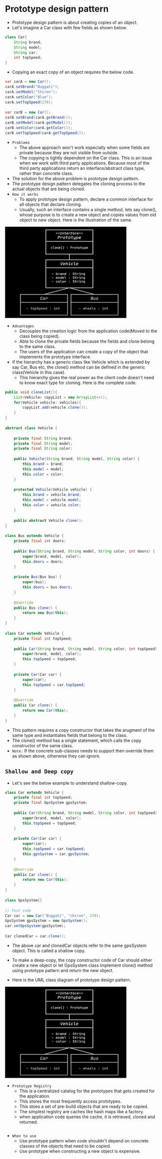 # Prototype design pattern

- Prototype design pattern is about creating copies of an object.
- Let's imagine a Car class with few fields as shown below.
```java
class Car{
    String brand;
    String model;
    String car;
    int topSpeed;
}
```
- Copying an exact copy of an object requires the below code.
```java
var carA = new Car();
carA.setBrand("Buggati");
carA.setModel("Chiron");
carA.setColor("Blue");
carA.setTopSpeed(270);

var carB = new Car();
carB.setBrand(carA.getBrand());
carB.setModel(carA.getModel());
carB.setColor(carA.getColor());
carB.setTopSpeed(carA.getTopSpeed());
```
- `Problems`
  - The above approach won't work especially when some fields are private because they are not visible from outside.
  - The copying is tightly dependent on the Car class. This is an issue when we work with third party applications. Because most of 
    the third party applications return an interface/abstract class type, rather than concrete class.
- The solution for the above problem is prototype design pattern.
- The prototype design pattern delegates the cloning process to the actual objects that are being cloned.
- `How it works`
  - To apply prototype design pattern, declare a common interface for all objects that declare cloning.
  - Usually, such an interface contains a single method, lets say clone(), whose purpose is to create a new object and copies values 
    from old object to new object. Here is the illustration of the same.

<img src="../../images/prototype.png" height=300 width=400>

- `Advantages`
  - Decouples the creation logic from the application code(Moved to the class being copied).
  - Able to clone the private fields because the fields and clone belong to the same class.
  - The users of the application can create a copy of the object that implements the prototype interface.
- If the hierarchy has a generic class like Vehicle which is extended by say Car, Bus etc, the clone() method can be defined in the 
  generic class(Vehicle in this case).
  - This hierarchy gives the real power as the client code doesn't need to know exact type for cloning. Here is the complete code.
```java
public void cloneList(){
    List<Vehicle> copyList = new ArrayList<>();
    for(Vehicle vehicle: vehicles){
        copyList.add(vehicle.clone());
    }
}

abstract class Vehicle {

    private final String brand;
    private final String model;
    private final String color;

    public Vehicle(String brand, String model, String color) {
        this.brand = brand;
        this.model = model;
        this.color = color;
    }

    protected Vehicle(Vehicle vehicle) {
        this.brand = vehicle.brand;
        this.model = vehicle.model;
        this.color = vehicle.color;
    }

    public abstract Vehicle clone();
}

class Bus extends Vehicle {
    private final int doors;

    public Bus(String brand, String model, String color, int doors) {
        super(brand, model, color);
        this.doors = doors;
    }

    private Bus(Bus bus) {
        super(bus);
        this.doors = bus.doors;
    }

    @Override
    public Bus clone() {
        return new Bus(this);
    }
}

class Car extends Vehicle {
    private final int topSpeed;

    public Car(String brand, String model, String color, int topSpeed) {
        super(brand, model, color);
        this.topSpeed = topSpeed;
    }

    private Car(Car car) {
        super(car);
        this.topSpeed = car.topSpeed;
    }

    @Override
    public Car clone() {
        return new Car(this);
    }
}
```
- This pattern requires a copy constructor that takes the arugment of the same type and instantiates fields that belong to the class.
- The clone() method has a single statement, which calls the copy constructor of the same class.
- `Note:` If the concrete sub-classes needs to support then override them as shown above, otherwise they can ignore.

## `Shallow and Deep copy`

- Let's see the below example to understand shallow-copy.

```java
class Car extends Vehicle {
    private final int topSpeed;
    private final GpsSystem gpsSystem;

    public Car(String brand, String model, String color, int topSpeed) {
        super(brand, model, color);
        this.topSpeed = topSpeed;
    }

    private Car(Car car) {
        super(car);
        this.topSpeed = car.topSpeed;
        this.gpsSystem = car.gpsSystem;
    }

    @Override
    public Car clone() {
        return new Car(this);
    }
}

class GpsSystem{}

// Test code
Car car = new Car("Buggati", "chiron", 270);
GpsSystem gpsSystem = new GpsSystem();
car.setGpsSystem(gpsSystem);

Car clonedCar = car.clone();
```
- The above car and clonedCar objects refer to the same gpsSystem object. This is called a shallow copy.
- To make a deep-copy, the copy constructor code of Car should either create a new object or let GpsSystem class implement clone() 
  method using prototype pattern and return the new object.

- Here is the UML class diagram of prototype design pattern.

<img src="../../images/prototype.png" height=300 width=400>

- `Prototype Registry`
  - This is a centralized catalog for the prototypes that gets created for the application.
  - This stores the most frequently access prototypes.
  - This stoes a set of pre-build objects that are ready to be copied.
  - The simplest registry are caches like hash maps like a factory.
  - when application code queries the cache, it is retrieved, cloned and returned.
```java
```
- `When to use`
  - Use prototype pattern when code shouldn't depend on concrete classes of the objects that need to be copied.
  - Use prototype when constructing a new object is expensive.
